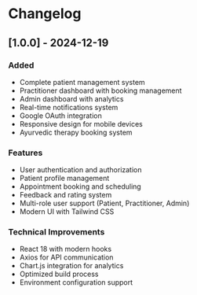 # Changelog

## [1.0.0] - 2024-12-19

### Added
- Complete patient management system
- Practitioner dashboard with booking management
- Admin dashboard with analytics
- Real-time notifications system
- Google OAuth integration
- Responsive design for mobile devices
- Ayurvedic therapy booking system

### Features
- User authentication and authorization
- Patient profile management
- Appointment booking and scheduling
- Feedback and rating system
- Multi-role user support (Patient, Practitioner, Admin)
- Modern UI with Tailwind CSS

### Technical Improvements
- React 18 with modern hooks
- Axios for API communication
- Chart.js integration for analytics
- Optimized build process
- Environment configuration support